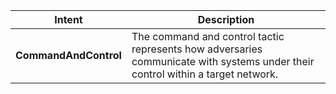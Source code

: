 |Intent|Description|
|------|-------|
|**CommandAndControl**|The command and control tactic represents how adversaries communicate with systems under their control within a target network.|


